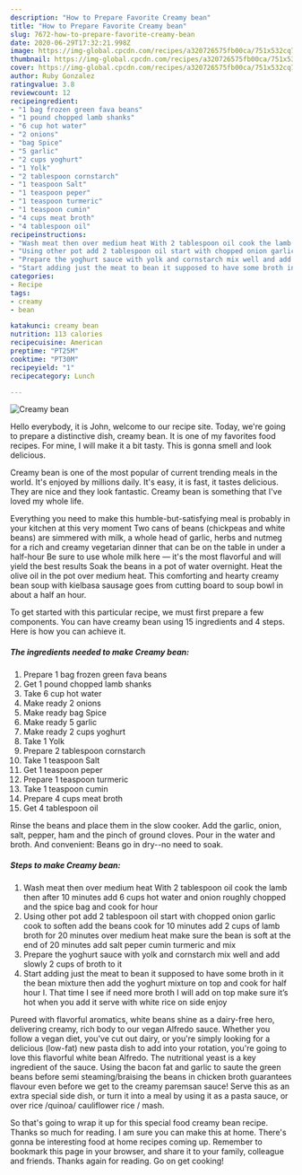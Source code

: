 ```yaml
---
description: "How to Prepare Favorite Creamy bean"
title: "How to Prepare Favorite Creamy bean"
slug: 7672-how-to-prepare-favorite-creamy-bean
date: 2020-06-29T17:32:21.998Z
image: https://img-global.cpcdn.com/recipes/a320726575fb00ca/751x532cq70/creamy-bean-recipe-main-photo.jpg
thumbnail: https://img-global.cpcdn.com/recipes/a320726575fb00ca/751x532cq70/creamy-bean-recipe-main-photo.jpg
cover: https://img-global.cpcdn.com/recipes/a320726575fb00ca/751x532cq70/creamy-bean-recipe-main-photo.jpg
author: Ruby Gonzalez
ratingvalue: 3.8
reviewcount: 12
recipeingredient:
- "1 bag frozen green fava beans"
- "1 pound chopped lamb shanks"
- "6 cup hot water"
- "2 onions"
- "bag Spice"
- "5 garlic"
- "2 cups yoghurt"
- "1 Yolk"
- "2 tablespoon cornstarch"
- "1 teaspoon Salt"
- "1 teaspoon peper"
- "1 teaspoon turmeric"
- "1 teaspoon cumin"
- "4 cups meat broth"
- "4 tablespoon oil"
recipeinstructions:
- "Wash meat then over medium heat With 2 tablespoon oil cook the lamb then after 10 minutes add 6 cups hot water and onion roughly chopped and the spice bag and cook for hour"
- "Using other pot add 2 tablespoon oil start with chopped onion garlic cook to soften add the beans cook for 10 minutes add 2 cups of lamb broth for 20 minutes over medium heat make sure the bean is soft at the end of 20 minutes add salt peper cumin turmeric and mix"
- "Prepare the yoghurt sauce with yolk and cornstarch mix well and add slowly 2 cups of broth to it"
- "Start adding just the meat to bean it supposed to have some broth in it the bean mixture then add the yoghurt mixture on top and cook for half hour I. That time I see if need more broth I will add on top make sure it’s hot when you add it serve with white rice on side enjoy"
categories:
- Recipe
tags:
- creamy
- bean

katakunci: creamy bean 
nutrition: 113 calories
recipecuisine: American
preptime: "PT25M"
cooktime: "PT30M"
recipeyield: "1"
recipecategory: Lunch

---
```



![Creamy bean](https://img-global.cpcdn.com/recipes/a320726575fb00ca/751x532cq70/creamy-bean-recipe-main-photo.jpg)

Hello everybody, it is John, welcome to our recipe site. Today, we're going to prepare a distinctive dish, creamy bean. It is one of my favorites food recipes. For mine, I will make it a bit tasty. This is gonna smell and look delicious.

Creamy bean is one of the most popular of current trending meals in the world. It's enjoyed by millions daily. It's easy, it is fast, it tastes delicious. They are nice and they look fantastic. Creamy bean is something that I've loved my whole life.

Everything you need to make this humble-but-satisfying meal is probably in your kitchen at this very moment Two cans of beans (chickpeas and white beans) are simmered with milk, a whole head of garlic, herbs and nutmeg for a rich and creamy vegetarian dinner that can be on the table in under a half-hour Be sure to use whole milk here — it&#39;s the most flavorful and will yield the best results Soak the beans in a pot of water overnight. Heat the olive oil in the pot over medium heat. This comforting and hearty creamy bean soup with kielbasa sausage goes from cutting board to soup bowl in about a half an hour.


To get started with this particular recipe, we must first prepare a few components. You can have creamy bean using 15 ingredients and 4 steps. Here is how you can achieve it.

<!--inarticleads1-->

##### The ingredients needed to make Creamy bean:

1. Prepare 1 bag frozen green fava beans
1. Get 1 pound chopped lamb shanks
1. Take 6 cup hot water
1. Make ready 2 onions
1. Make ready bag Spice
1. Make ready 5 garlic
1. Make ready 2 cups yoghurt
1. Take 1 Yolk
1. Prepare 2 tablespoon cornstarch
1. Take 1 teaspoon Salt
1. Get 1 teaspoon peper
1. Prepare 1 teaspoon turmeric
1. Take 1 teaspoon cumin
1. Prepare 4 cups meat broth
1. Get 4 tablespoon oil


Rinse the beans and place them in the slow cooker. Add the garlic, onion, salt, pepper, ham and the pinch of ground cloves. Pour in the water and broth. And convenient: Beans go in dry--no need to soak. 

<!--inarticleads2-->

##### Steps to make Creamy bean:

1. Wash meat then over medium heat With 2 tablespoon oil cook the lamb then after 10 minutes add 6 cups hot water and onion roughly chopped and the spice bag and cook for hour
1. Using other pot add 2 tablespoon oil start with chopped onion garlic cook to soften add the beans cook for 10 minutes add 2 cups of lamb broth for 20 minutes over medium heat make sure the bean is soft at the end of 20 minutes add salt peper cumin turmeric and mix
1. Prepare the yoghurt sauce with yolk and cornstarch mix well and add slowly 2 cups of broth to it
1. Start adding just the meat to bean it supposed to have some broth in it the bean mixture then add the yoghurt mixture on top and cook for half hour I. That time I see if need more broth I will add on top make sure it’s hot when you add it serve with white rice on side enjoy


Pureed with flavorful aromatics, white beans shine as a dairy-free hero, delivering creamy, rich body to our vegan Alfredo sauce. Whether you follow a vegan diet, you&#39;ve cut out dairy, or you&#39;re simply looking for a delicious (low-fat) new pasta dish to add into your rotation, you&#39;re going to love this flavorful white bean Alfredo. The nutritional yeast is a key ingredient of the sauce. Using the bacon fat and garlic to saute the green beans before semi steaming/braising the beans in chicken broth guarantees flavour even before we get to the creamy paremsan sauce! Serve this as an extra special side dish, or turn it into a meal by using it as a pasta sauce, or over rice /quinoa/ cauliflower rice / mash. 

So that's going to wrap it up for this special food creamy bean recipe. Thanks so much for reading. I am sure you can make this at home. There's gonna be interesting food at home recipes coming up. Remember to bookmark this page in your browser, and share it to your family, colleague and friends. Thanks again for reading. Go on get cooking!
